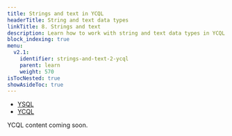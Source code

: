 ```yaml
---
title: Strings and text in YCQL
headerTitle: String and text data types
linkTitle: 8. Strings and text
description: Learn how to work with string and text data types in YCQL.
block_indexing: true
menu:
  v2.1:
    identifier: strings-and-text-2-ycql
    parent: learn
    weight: 570
isTocNested: true
showAsideToc: true
---
```


<ul class="nav nav-tabs-alt nav-tabs-yb">

  <li >
    <a href="/latest/develop/learn/strings-and-text-ysql" class="nav-link">
      <i class="icon-postgres" aria-hidden="true"></i>
      YSQL
    </a>
  </li>

  <li >
    <a href="/latest/develop/learn/strings-and-text-ycql" class="nav-link active">
      <i class="icon-cassandra" aria-hidden="true"></i>
      YCQL
    </a>
  </li>

</ul>

YCQL content coming soon.
